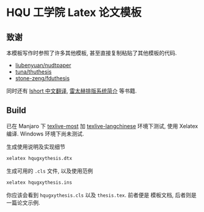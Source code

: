 # HQU 工学院 Latex 论文模板

## 致谢

本模板写作时参照了许多其他模板, 甚至直接复制粘贴了其他模板的代码.

- [liubenyuan/nudtpaper](https://github.com/liubenyuan/nudtpaper)
- [tuna/thuthesis](https://github.com/tuna/thuthesis)
- [stone-zeng/fduthesis](https://github.com/stone-zeng/fduthesis)

同时还有 [lshort 中文翻译](https://github.com/CTeX-org/lshort-zh-cn), [雷太赫排版系统简介](https://github.com/huangxg/lnotes)
等书籍.

## Build

已在 Manjaro 下 [texlive-most](https://archlinux.org/groups/x86_64/texlive-most/) 加 [texlive-langchinese](https://archlinux.org/packages/extra/any/texlive-langchinese/) 环境下测试, 使用 Xelatex 编译. Windows 环境下尚未测试.

生成使用说明及实现细节

```bash
xelatex hqugxythesis.dtx
```

生成可用的 `.cls` 文件, 以及使用范例

```bash
xelatex hqugxythesis.ins
```

你应该会看到 `hqugxythesis.cls` 以及 `thesis.tex`. 前者便是
模板文档, 后者则是一篇论文示例.

